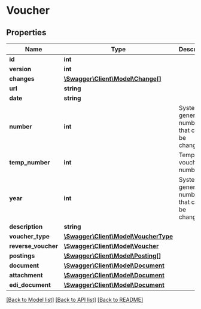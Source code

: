 # Voucher

## Properties
Name | Type | Description | Notes
------------ | ------------- | ------------- | -------------
**id** | **int** |  | [optional] 
**version** | **int** |  | [optional] 
**changes** | [**\Swagger\Client\Model\Change[]**](Change.md) |  | [optional] 
**url** | **string** |  | [optional] 
**date** | **string** |  | 
**number** | **int** | System generated number that cannot be changed. | [optional] 
**temp_number** | **int** | Temporary voucher number. | [optional] 
**year** | **int** | System generated number that cannot be changed. | [optional] 
**description** | **string** |  | 
**voucher_type** | [**\Swagger\Client\Model\VoucherType**](VoucherType.md) |  | [optional] 
**reverse_voucher** | [**\Swagger\Client\Model\Voucher**](Voucher.md) |  | [optional] 
**postings** | [**\Swagger\Client\Model\Posting[]**](Posting.md) |  | 
**document** | [**\Swagger\Client\Model\Document**](Document.md) |  | [optional] 
**attachment** | [**\Swagger\Client\Model\Document**](Document.md) |  | [optional] 
**edi_document** | [**\Swagger\Client\Model\Document**](Document.md) |  | [optional] 

[[Back to Model list]](../../README.md#documentation-for-models) [[Back to API list]](../../README.md#documentation-for-api-endpoints) [[Back to README]](../../README.md)

